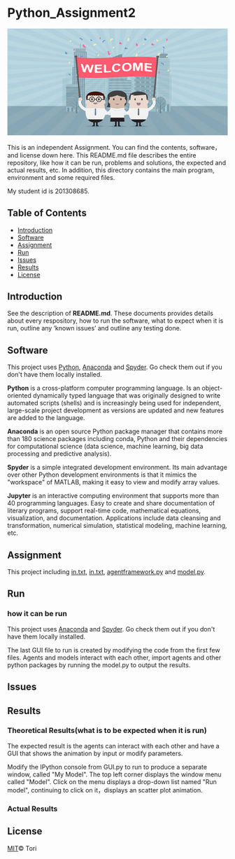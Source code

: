 # Python_Assignment2

![welcome](https://github.com/hahatori/Python_Assignment1/blob/master/images/welcome.jpg)

This is an independent Assignment. You can find the contents, software，and license down here. This README.md file describes the entire repository, like how it can be run, problems and solutions, the expected and actual results, etc. In addition, this directory contains the main program, environment and some required files. 

My student id is 201308685.

## Table of Contents

- [Introduction](#introduction)
- [Software](#software)
- [Assignment](#assignment)
- [Run](#run)
- [Issues](#issues)
- [Results](#results)
- [License](#license)

## Introduction



See the description of **README.md**. These documents provides details about every respository, how to run the software, what to expect when it is run, outline any ‘known issues’ and outline any testing done.

## Software

This project uses [Python](https://www.python.org), [Anaconda](https://www.anaconda.com) and [Spyder](https://www.spyder-ide.org). Go check them out if you don't have them locally installed.

**Python** is a cross-platform computer programming language. Is an object-oriented dynamically typed language that was originally designed to write automated scripts (shells) and is increasingly being used for independent, large-scale project development as versions are updated and new features are added to the language.

**Anaconda** is an open source Python package manager that contains more than 180 science packages including conda, Python and their dependencies for computational science (data science, machine learning, big data processing and predictive analysis).

**Spyder** is a simple integrated development environment. Its main advantage over other Python development environments is that it mimics the "workspace" of MATLAB, making it easy to view and modify array values.

**Jupyter** is an interactive computing environment that supports more than 40 programming languages. Easy to create and share documentation of literary programs, support real-time code, mathematical equations, visualization, and documentation. Applications include data cleansing and transformation, numerical simulation, statistical modeling, machine learning, etc.

## Assignment

This project including [in.txt](https://github.com/hahatori/IO/blob/master/in.txt), [in.txt](https://github.com/hahatori/IO/blob/master/in.txt), [agentframework.py](https://github.com/hahatori/IO/blob/master/agentframework.py) and [model.py](https://github.com/hahatori/IO/blob/master/model.py).

## Run

### how it can be run

This project uses [Anaconda]() and [Spyder](). Go check them out if you don't have them locally installed.

The last GUI file to run is created by modifying the code from the first few files. Agents and models interact with each other, import agents and other python packages by running the model.py to output the results.

## Issues


## Results

### Theoretical Results(what is to be expected when it is run)

The expected result is the agents can interact with each other and have a GUI that shows the animation by input or modify parameters.  

Modify the IPython console from GUI.py to run to produce a separate window, called "My Model". The top left corner displays the window menu called "Model". Click on the menu displays a drop-down list named "Run model", continuing to click on it，displays an scatter plot animation.

### Actual Results


## License

[MIT](https://github.com/hahatori/Python_Assignment1/blob/master/License)© Tori
